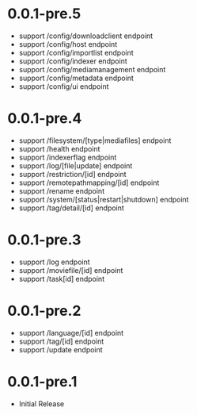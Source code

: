 # 0.0.1-pre.5

- support /config/downloadclient endpoint
- support /config/host endpoint
- support /config/importlist endpoint
- support /config/indexer endpoint
- support /config/mediamanagement endpoint
- support /config/metadata endpoint
- support /config/ui endpoint

# 0.0.1-pre.4

- support /filesystem/[type|mediafiles] endpoint
- support /health endpoint
- support /indexerflag endpoint
- support /log/[file|update] endpoint
- support /restriction/[id] endpoint
- support /remotepathmapping/[id] endpoint
- support /rename endpoint
- support /system/[status|restart|shutdown] endpoint
- support /tag/detail/[id] endpoint

# 0.0.1-pre.3

- support /log endpoint
- support /moviefile/[id] endpoint
- support /task[id] endpoint

# 0.0.1-pre.2

- support /language/[id] endpoint
- support /tag/[id] endpoint
- support /update endpoint

# 0.0.1-pre.1

- Initial Release
